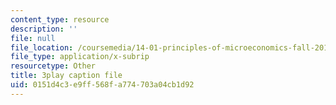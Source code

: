 ```yaml
---
content_type: resource
description: ''
file: null
file_location: /coursemedia/14-01-principles-of-microeconomics-fall-2018/0151d4c3e9ff568fa774703a04cb1d92_ZLnj2cnCPGE.vtt
file_type: application/x-subrip
resourcetype: Other
title: 3play caption file
uid: 0151d4c3-e9ff-568f-a774-703a04cb1d92
---
```

